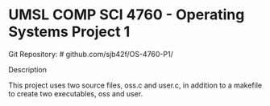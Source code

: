 # UMSL COMP SCI 4760 - Operating Systems Project 1

Git Repository: # github.com/sjb42f/OS-4760-P1/

Description

This project uses two source files, oss.c and user.c, in addition to a makefile to create two executables, oss and user. 
